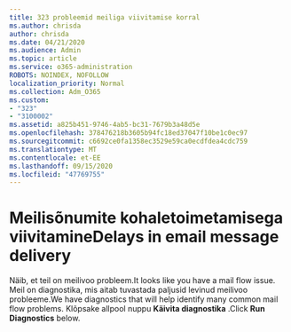 ```yaml
---
title: 323 probleemid meiliga viivitamise korral
ms.author: chrisda
author: chrisda
ms.date: 04/21/2020
ms.audience: Admin
ms.topic: article
ms.service: o365-administration
ROBOTS: NOINDEX, NOFOLLOW
localization_priority: Normal
ms.collection: Adm_O365
ms.custom:
- "323"
- "3100002"
ms.assetid: a825b451-9746-4ab5-bc31-7679b3a48d5e
ms.openlocfilehash: 378476218b3605b94fc18ed37047f10be1c0ec97
ms.sourcegitcommit: c6692ce0fa1358ec3529e59ca0ecdfdea4cdc759
ms.translationtype: MT
ms.contentlocale: et-EE
ms.lasthandoff: 09/15/2020
ms.locfileid: "47769755"
---
```

# <a name="delays-in-email-message-delivery"></a><span data-ttu-id="f7185-102">Meilisõnumite kohaletoimetamisega viivitamine</span><span class="sxs-lookup"><span data-stu-id="f7185-102">Delays in email message delivery</span></span>

<span data-ttu-id="f7185-103">Näib, et teil on meilivoo probleem.</span><span class="sxs-lookup"><span data-stu-id="f7185-103">It looks like you have a mail flow issue.</span></span> <span data-ttu-id="f7185-104">Meil on diagnostika, mis aitab tuvastada paljusid levinud meilivoo probleeme.</span><span class="sxs-lookup"><span data-stu-id="f7185-104">We have diagnostics that will help identify many common mail flow problems.</span></span> <span data-ttu-id="f7185-105">Klõpsake allpool nuppu **Käivita diagnostika** .</span><span class="sxs-lookup"><span data-stu-id="f7185-105">Click **Run Diagnostics** below.</span></span>
